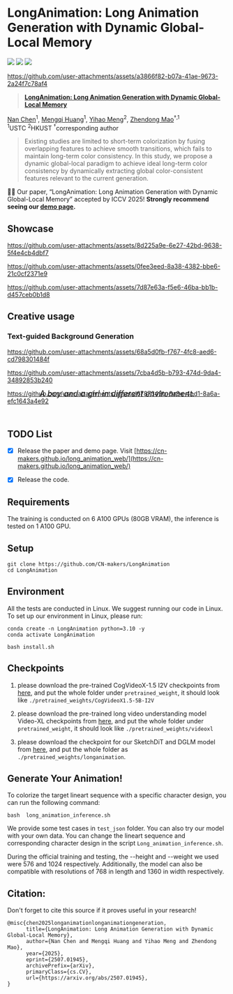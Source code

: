 # LongAnimation: Long Animation Generation with Dynamic Global-Local Memory
<a href="https://cn-makers.github.io/long_animation_web/"><img src="https://img.shields.io/static/v1?label=Project&message=Website&color=blue"></a>
<a href="https://arxiv.org/pdf/2507.01945"><img src="https://img.shields.io/badge/arXiv-2057.01945-b31b1b.svg"></a>
<a href="https://www.apache.org/licenses/LICENSE-2.0.txt"><img src="https://img.shields.io/badge/License-Apache-yellow"></a>


https://github.com/user-attachments/assets/a3866f82-b07a-41ae-9673-2a24f7c78af4



> <a href="https://cn-makers.github.io/long_animation_web/">**LongAnimation: Long Animation Generation with Dynamic Global-Local Memory**</a>
>

[Nan Chen](https://openreview.net/profile?id=~Nan_Chen13)<sup>1</sup>, [Mengqi Huang](https://corleone-huang.github.io/)<sup>1</sup>, [Yihao Meng](https://yihao-meng.github.io/)<sup>2</sup>,  [Zhendong Mao](https://faculty.ustc.edu.cn/maozhendong/en/index.htm)<sup>†,1</sup><br>
<sup>1</sup>USTC <sup>2</sup>HKUST <sup>†</sup>corresponding author

> Existing	studies	are	limited	to	short-term	colorization	by	fusing	overlapping	features	to	achieve	smooth	transitions,	which	fails	to maintain	long-term	color	consistency.	In	this	study,	we	propose	a	dynamic	global-local	paradigm	to	achieve	ideal	long-term	color consistency	by	dynamically	extracting	global	color-consistent	features	relevant	to	the	current	generation.	
</p>

🎉🎉 Our paper, “LongAnimation: Long Animation Generation with Dynamic Global-Local Memory” accepted by ICCV 2025!
**Strongly recommend seeing our [demo page](https://cn-makers.github.io/long_animation_web/).**


## Showcase

https://github.com/user-attachments/assets/8d225a9e-6e27-42bd-9638-5f4e4cb4dbf7

https://github.com/user-attachments/assets/0fee3eed-8a38-4382-bbe6-21c0cf2371e9

https://github.com/user-attachments/assets/7d87e63a-f5e6-46ba-bb1b-d457ceb0b1d8


## Creative usage
### Text-guided Background Generation
https://github.com/user-attachments/assets/68a5d0fb-f767-4fc8-aed6-cd798301484f

https://github.com/user-attachments/assets/7cba4d5b-b793-474d-9da4-34892853b240

https://github.com/user-attachments/assets/6787349b-6a3e-4ed1-8a6a-efc1643a4e92
<div style="text-align:center; margin-top: -50px; margin-bottom: 70px;font-size: 18px; letter-spacing: 0.2px;">
        <em>A boy and a girl in different environment.</em>
</div>
</div>

## TODO List

- [x] Release the paper and demo page. Visit [https://cn-makers.github.io/long_animation_web/](https://cn-makers.github.io/long_animation_web/) 
- [x] Release the code.


## Requirements
The training is conducted on 6 A100 GPUs (80GB VRAM), the inference is tested on 1 A100 GPU. 
## Setup
```
git clone https://github.com/CN-makers/LongAnimation
cd LongAnimation
```

## Environment
All the tests are conducted in Linux. We suggest running our code in Linux. To set up our environment in Linux, please run:
```
conda create -n LongAnimation python=3.10 -y
conda activate LongAnimation

bash install.sh
```


## Checkpoints
1. please download the pre-trained CogVideoX-1.5 I2V  checkpoints from [here](https://huggingface.co/THUDM/CogVideoX1.5-5B-I2V), and put the whole folder under `pretrained_weight`, it should look like `./pretrained_weights/CogVideoX1.5-5B-I2V`

2. please download the pre-trained long video understanding model Video-XL  checkpoints from [here](https://huggingface.co/sy1998/Video_XL/tree/main), and put the whole folder under `pretrained_weight`, it should look like `./pretrained_weights/videoxl`

3. please download the checkpoint for our SketchDiT and DGLM model from [here](https://huggingface.co/CNcreator0331/LongAnimation/tree/main), and put the whole folder as `./pretrained_weights/longanimation`.

   



## Generate Your Animation!
To colorize the target lineart sequence with a specific character design, you can run the following command:
```
bash  long_animation_inference.sh
```


We provide some test cases in  `test_json` folder. You can also try our model with your own data. You can change the lineart sequence and corresponding character design in the script `Long_animation_inference.sh`.

During the official training and testing, the --height and --weight we used were 576 and 1024 respectively. Additionally, the model can also be compatible with resolutions of 768 in length and 1360 in width respectively.



## Citation:
Don't forget to cite this source if it proves useful in your research!
```
@misc{chen2025longanimationlonganimationgeneration,
      title={LongAnimation: Long Animation Generation with Dynamic Global-Local Memory}, 
      author={Nan Chen and Mengqi Huang and Yihao Meng and Zhendong Mao},
      year={2025},
      eprint={2507.01945},
      archivePrefix={arXiv},
      primaryClass={cs.CV},
      url={https://arxiv.org/abs/2507.01945}, 
}
```